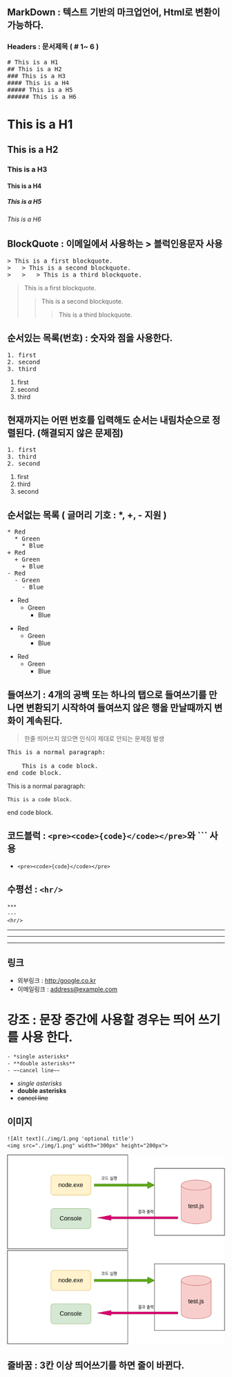 ## MarkDown : 텍스트 기반의 마크업언어, Html로 변환이 가능하다.
### Headers : 문서제목 ( # 1~ 6 )
<pre>
# This is a H1
## This is a H2
### This is a H3
#### This is a H4
##### This is a H5
###### This is a H6
</pre>
# This is a H1
## This is a H2
### This is a H3
#### This is a H4
##### This is a H5
###### This is a H6
## BlockQuote : 이메일에서 사용하는 > 블럭인용문자 사용
<pre>
> This is a first blockquote.
>   > This is a second blockquote.
>   >   > This is a third blockquote.
</pre>
> This is a first blockquote.
>   > This is a second blockquote.
>   > > This is a third blockquote.
## 순서있는 목록(번호) : 숫자와 점을 사용한다.
<pre>
1. first
2. second
3. third
</pre>
1. first
2. second
3. third
## 현재까지는 어떤 번호를 입력해도 순서는 내림차순으로 정렬된다. (해결되지 않은 문제점)
<pre>
1. first
3. third
2. second
</pre>
1. first
3. third
2. second
## 순서없는 목록 ( 글머리 기호 : *, +, - 지원 )
<pre>
* Red
  * Green
    * Blue
+ Red
  + Green
    + Blue
- Red
  - Green
    - Blue
</pre>
* Red
  * Green
    * Blue
+ Red
  + Green
    + Blue
- Red
  - Green
    - Blue
## 들여쓰기 : 4개의 공백 또는 하나의 탭으로 들여쓰기를 만나면 변환되기 시작하여 들여쓰지 않은 행을 만날때까지 변화이 계속된다. 
> 한줄 띄어쓰지 않으면 인식이 제대로 안되는 문제점 발생
<pre>
This is a normal paragraph:

    This is a code block.
end code block.
</pre>
This is a normal paragraph:

    This is a code block.
end code block.
## 코드블럭 : ```<pre><code>{code}</code></pre>```와 ``` 사용
- ```<pre><code>{code}</code></pre>```
## 수평선 : ```<hr/>```
```
***
---
<hr/>
```
***
---
<hr/>

## 링크
- 외부링크 : <http:/google.co.kr>
- 이메일링크 : <address@example.com>
# 강조 : 문장 중간에 사용할 경우는 띄어 쓰기를 사용 한다.
```
- *single asterisks*
- **double asterisks**
- ~~cancel line~~
```
- *single asterisks*
- **double asterisks**
- ~~cancel line~~

## 이미지 
```
![Alt text](./img/1.png 'optional title')
<img src="./img/1.png" width="300px" height="200px">
```
![Alt text](./img/1.png 'optional title')
<img src="./img/1.png">
## 줄바꿈 : 3칸 이상 띄어쓰기를 하면 줄이 바뀐다.